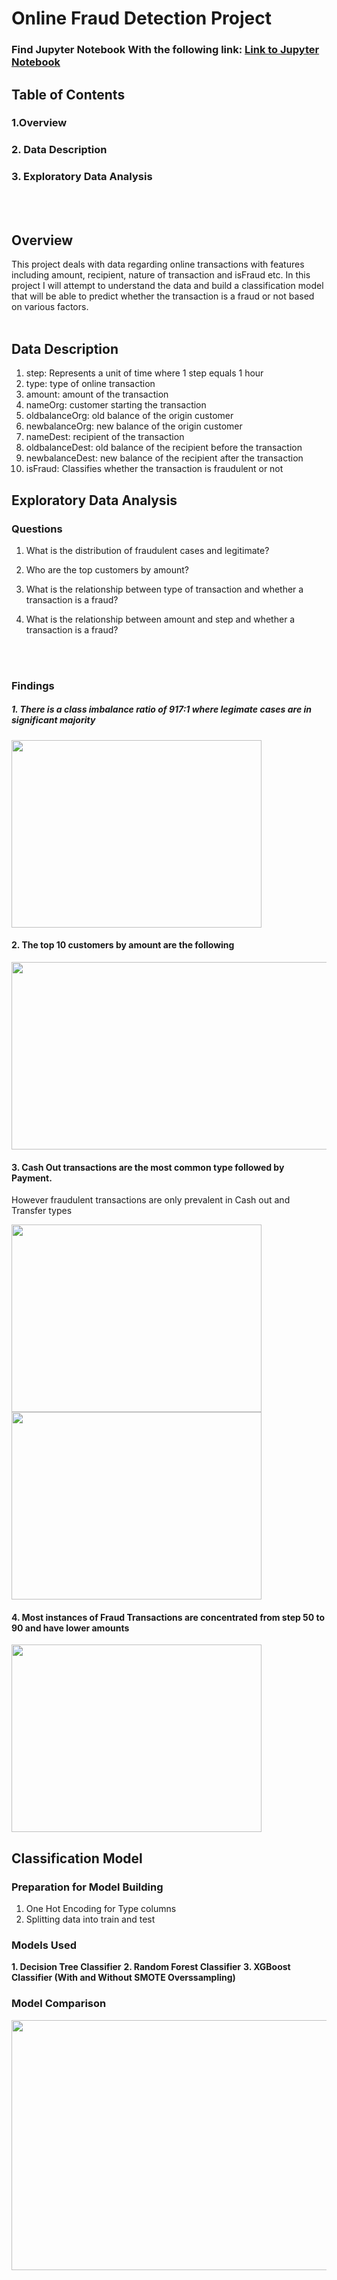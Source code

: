 # Online Fraud Detection Project 

### Find Jupyter Notebook With the following link: [Link to Jupyter Notebook](https://github.com/shobhitbhaumik/Online-Fraud_Detection/blob/main/OnlineFraudModel.ipynb)


## Table of Contents
### 1.Overview
### 2. Data Description
### 3. Exploratory Data Analysis
<br><br>

## Overview 
This project deals with data regarding online transactions with features including amount, recipient, nature of transaction and isFraud etc. In this project I will attempt 
to understand the data and build a classification model that will be able to predict whether the transaction is a fraud or not based on various factors.
<br><br>
## Data Description
1. step: Represents a unit of time where 1 step equals 1 hour
2. type: type of online transaction
3. amount: amount of the transaction
4. nameOrg: customer starting the transaction
5. oldbalanceOrg: old balance of the origin customer
6. newbalanceOrg: new balance of the origin customer
7. nameDest: recipient of the transaction
8. oldbalanceDest: old balance of the recipient before the transaction
9. newbalanceDest: new balance of the recipient after the transaction
10. isFraud: Classifies whether the transaction is fraudulent or not


## Exploratory Data Analysis
### Questions
1. What is the distribution of fraudulent cases and legitimate?
2. Who are the top customers by amount?
3. What is the relationship between type of transaction and whether a transaction is a fraud?
4. What is the relationship between amount and step and whether a transaction is a fraud?

   <br><br>
### Findings
##### 1. There is a class imbalance ratio of 917:1 where legimate cases are in significant majority

<img src="https://github.com/user-attachments/assets/471169b4-fe9b-4a6e-98bc-d4c86ef3d07c" width="400" height="300"> <br>


#### 2. The top 10 customers by amount are the following

<img src="https://github.com/user-attachments/assets/671b2802-4d6d-4423-9a79-71fd5092bf87" width="600" height="300">  <br>


#### 3. Cash Out transactions are the most common type followed by Payment.
   However fraudulent transactions are only prevalent in Cash out and Transfer types
   
<img src="https://github.com/user-attachments/assets/f6f8457b-0bbf-40c9-8e04-cbb520619677" width="400" height="300"> <img src="https://github.com/user-attachments/assets/8f8f5502-ae57-4d41-b614-431e730d530a" width="400" height="300" >
<br>

#### 4. Most instances of Fraud Transactions are concentrated from step 50 to 90 and have lower amounts
   <img src="https://github.com/user-attachments/assets/ad2ebde2-2037-4701-b881-a11708efdb87" width="400" height="300">

## Classification Model

### Preparation for Model Building
1. One Hot Encoding for Type columns
2. Splitting data into train and test

### Models Used 
**1. Decision Tree Classifier**
**2. Random Forest Classifier**
**3. XGBoost Classifier (With and Without SMOTE Overssampling)**

### Model Comparison
<img src="https://github.com/user-attachments/assets/56e6528f-18de-4aa7-8101-be45a558a602" width="600" height="400">







   
      

